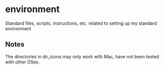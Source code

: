 # environment
Standard files, scripts, instructions, etc. related to setting up my standard environment


## Notes
The directories in dir_icons may only work with Mac, have not been tested with other OSes.